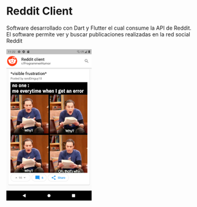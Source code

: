 # Reddit Client
Software desarrollado con Dart y Flutter el cual consume la API de Reddit.
El software permite ver y buscar publicaciones realizadas en la red social Reddit

<img src="screenshots/reddit-client.png" height="400" />
